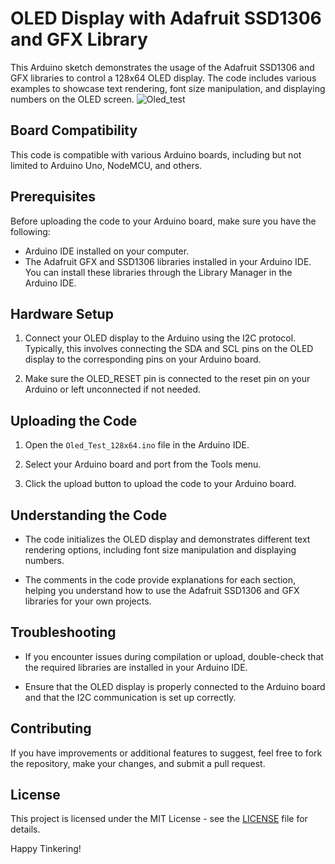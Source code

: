 # OLED Display with Adafruit SSD1306 and GFX Library

This Arduino sketch demonstrates the usage of the Adafruit SSD1306 and GFX libraries to control a 128x64 OLED display. The code includes various examples to showcase text rendering, font size manipulation, and displaying numbers on the OLED screen.
![Oled_test](https://github.com/Azhilus/16bitmcu/assets/66466976/f0c5025b-e6c8-44fb-9a75-58756a0bf295)

## Board Compatibility

This code is compatible with various Arduino boards, including but not limited to Arduino Uno, NodeMCU, and others.
## Prerequisites

Before uploading the code to your Arduino board, make sure you have the following:

- Arduino IDE installed on your computer.
- The Adafruit GFX and SSD1306 libraries installed in your Arduino IDE. You can install these libraries through the Library Manager in the Arduino IDE.

## Hardware Setup

1. Connect your OLED display to the Arduino using the I2C protocol. Typically, this involves connecting the SDA and SCL pins on the OLED display to the corresponding pins on your Arduino board.

2. Make sure the OLED_RESET pin is connected to the reset pin on your Arduino or left unconnected if not needed.

## Uploading the Code

1. Open the `Oled_Test_128x64.ino` file in the Arduino IDE.

2. Select your Arduino board and port from the Tools menu.

3. Click the upload button to upload the code to your Arduino board.

## Understanding the Code

- The code initializes the OLED display and demonstrates different text rendering options, including font size manipulation and displaying numbers.

- The comments in the code provide explanations for each section, helping you understand how to use the Adafruit SSD1306 and GFX libraries for your own projects.

## Troubleshooting

- If you encounter issues during compilation or upload, double-check that the required libraries are installed in your Arduino IDE.

- Ensure that the OLED display is properly connected to the Arduino board and that the I2C communication is set up correctly.

## Contributing

If you have improvements or additional features to suggest, feel free to fork the repository, make your changes, and submit a pull request.

## License

This project is licensed under the MIT License - see the [LICENSE](LICENSE) file for details.

Happy Tinkering!
